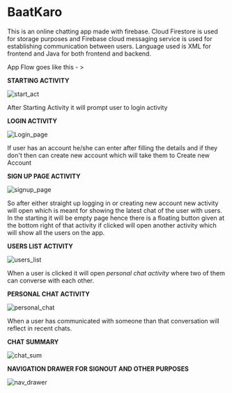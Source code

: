 # BaatKaro
This is an online chatting app made with firebase.
Cloud Firestore is used for storage purposes and Firebase cloud messaging service is used for establishing communication between users.
Language used is XML for frontend and Java for both frontend and backend.

App Flow goes like this - >

**STARTING ACTIVITY**

![start_act](https://github.com/NikilSharma1/BaatKaro/assets/91516900/7c8aea6b-6848-4e95-84f9-5131b95dfddb)



After Starting Activity it will prompt user to login activity


**LOGIN ACTIVITY**

![Login_page](https://github.com/NikilSharma1/BaatKaro/assets/91516900/564f0ed9-7780-4191-a52f-6ec343e830c2)


If user has an account he/she can enter after filling the details and if they don't then can create new account which will take them to Create new Account


**SIGN UP PAGE ACTIVITY**

![signup_page](https://github.com/NikilSharma1/BaatKaro/assets/91516900/d29d33d4-79d5-4a23-8257-592c252f71f3)



So after either straight up logging in or creating new account new activity will open which is meant for showing the latest chat of the user with users.
In the starting it will be empty page hence there is a floating button given at the bottom right of that activity if clicked will open another activity which will 
show all the users on the app.


**USERS LIST ACTIVITY**

![users_list](https://github.com/NikilSharma1/BaatKaro/assets/91516900/8d3677a3-5c6b-4188-b36d-d7ce4e8f2f16)



When a user is clicked it will open *personal chat activity* where two of them can converse with each other.


**PERSONAL CHAT ACTIVITY**

![personal_chat](https://github.com/NikilSharma1/BaatKaro/assets/91516900/3992449e-2a2d-4c14-b7fb-825038b5a388)


When a user has communicated with someone than that conversation will reflect in recent chats.




**CHAT SUMMARY**


![chat_sum](https://github.com/NikilSharma1/BaatKaro/assets/91516900/4c0d11fe-2997-437e-9d6b-0b6cc82e44d4)




**NAVIGATION DRAWER FOR SIGNOUT AND OTHER PURPOSES**


![nav_drawer](https://github.com/NikilSharma1/BaatKaro/assets/91516900/128e33f3-b636-4f47-86c8-9d0fdcebe1c8)







